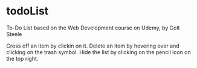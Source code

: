 # todoList
To-Do List based on the Web Development course on Udemy, by Colt Steele

Cross off an item by clickin on it. Delete an item by hovering over and clicking on the trash symbol.
Hide the list by clicking on the pencil icon on the top right.
